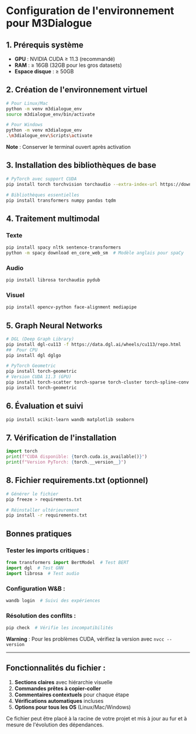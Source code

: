 # Configuration de l'environnement pour M3Dialogue

## 1. Prérequis système
- **GPU** : NVIDIA CUDA ≥ 11.3 (recommandé)
- **RAM** : ≥ 16GB (32GB pour les gros datasets)
- **Espace disque** : ≥ 50GB

## 2. Création de l'environnement virtuel
```bash
# Pour Linux/Mac
python -m venv m3dialogue_env
source m3dialogue_env/bin/activate

# Pour Windows
python -m venv m3dialogue_env
.\m3dialogue_env\Scripts\activate
```
**Note** : Conserver le terminal ouvert après activation

## 3. Installation des bibliothèques de base
```bash
# PyTorch avec support CUDA
pip install torch torchvision torchaudio --extra-index-url https://download.pytorch.org/whl/cu113

# Bibliothèques essentielles
pip install transformers numpy pandas tqdm
```

## 4. Traitement multimodal

### Texte
```bash
pip install spacy nltk sentence-transformers
python -m spacy download en_core_web_sm  # Modèle anglais pour spaCy
```

### Audio
```bash
pip install librosa torchaudio pydub
```

### Visuel
```bash
pip install opencv-python face-alignment mediapipe
```

## 5. Graph Neural Networks
```bash
# DGL (Deep Graph Library)
pip install dgl-cu113 -f https://data.dgl.ai/wheels/cu113/repo.html
##  Pour CPU 
pip install dgl dglgo

# PyTorch Geometric
pip install torch-geometric
# Version CUDA 11.3 (GPU)
pip install torch-scatter torch-sparse torch-cluster torch-spline-conv -f https://data.pyg.org/whl/torch-1.10.0+cu113.html
pip install torch-geometric

```

## 6. Évaluation et suivi
```bash
pip install scikit-learn wandb matplotlib seaborn
```

## 7. Vérification de l'installation
```python
import torch
print(f"CUDA disponible: {torch.cuda.is_available()}")
print(f"Version PyTorch: {torch.__version__}")
```

## 8. Fichier requirements.txt (optionnel)
```bash
# Générer le fichier
pip freeze > requirements.txt

# Réinstaller ultérieurement
pip install -r requirements.txt
```

## Bonnes pratiques
### Tester les imports critiques :
```python
from transformers import BertModel  # Test BERT
import dgl  # Test GNN
import librosa  # Test audio
```

### Configuration W&B :
```bash
wandb login  # Suivi des expériences
```

### Résolution des conflits :
```bash
pip check  # Vérifie les incompatibilités
```
**Warning** : Pour les problèmes CUDA, vérifiez la version avec `nvcc --version`

---

## Fonctionnalités du fichier :
1. **Sections claires** avec hiérarchie visuelle
2. **Commandes prêtes à copier-coller**
3. **Commentaires contextuels** pour chaque étape
4. **Vérifications automatiques** incluses
5. **Options pour tous les OS** (Linux/Mac/Windows)

Ce fichier peut être placé à la racine de votre projet et mis à jour au fur et à mesure de l'évolution des dépendances.


